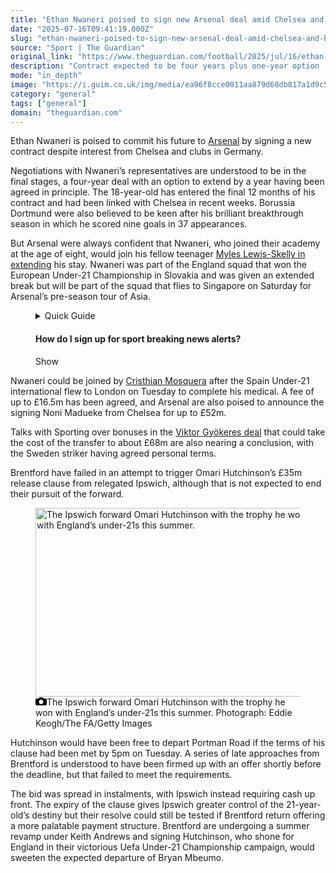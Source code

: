```yaml
---
title: "Ethan Nwaneri poised to sign new Arsenal deal amid Chelsea and Bundesliga interest"
date: "2025-07-16T09:41:19.000Z"
slug: "ethan-nwaneri-poised-to-sign-new-arsenal-deal-amid-chelsea-and-bundesliga-interest"
source: "Sport | The Guardian"
original_link: "https://www.theguardian.com/football/2025/jul/16/ethan-nwaneri-new-arsenal-contract-chelsea-bundesliga"
description: "Contract expected to be four years plus one-year option  Brentford fail with move for Ipswich’s Omari Hutchinson  Ethan Nwaneri is poised to commit his future to Arsenal by signing a new contract despite interest from Chelsea and clubs in Germany. Negotiations with Nwaneri’s representatives are understood to be in the final stages, a four-year deal with an option to extend by a year having been agreed in principle. The 18-year-old has entered the final 12 months of his contract and had been linked with Chelsea in recent weeks. Borussia Dortmund were also believed to be keen after his brilliant breakthrough season in which he scored nine goals in 37 appearances.  Continue reading..."
mode: "in_depth"
image: "https://i.guim.co.uk/img/media/ea96f8cce0011aa879d68db817a1d9c5971de909/0_27_4000_3200/master/4000.jpg?width=1200&height=630&quality=85&auto=format&fit=crop&overlay-align=bottom%2Cleft&overlay-width=100p&overlay-base64=L2ltZy9zdGF0aWMvb3ZlcmxheXMvdGctZGVmYXVsdC5wbmc&enable=upscale&s=a4d07b3a0481edf50de1138c21eb4f51"
category: "general"
tags: ["general"]
domain: "theguardian.com"
---
```

<div id="readability-page-1" class="page"><div id="maincontent"><p>Ethan Nwaneri is poised to commit his future to <a href="https://www.theguardian.com/football/arsenal" data-link-name="in body link" data-component="auto-linked-tag">Arsenal</a> by signing a new contract despite interest from Chelsea and clubs in Germany.</p><p>Negotiations with Nwaneri’s representatives are understood to be in the final stages, a four-year deal with an option to extend by a year having been agreed in principle. The 18-year-old has entered the final 12 months of his contract and had been linked with Chelsea in recent weeks. Borussia Dortmund were also believed to be keen after his brilliant breakthrough season in which he scored nine goals in 37 appearances.</p><p>But Arsenal were always confident that Nwaneri, who joined their academy at the age of eight, would join his fellow teenager <a href="https://www.theguardian.com/football/2025/jun/26/myles-lewis-skelly-signs-new-arsenal-contract-five-years" data-link-name="in body link">Myles Lewis-Skelly in extending</a> his stay. Nwaneri was part of the England squad that won the European Under-21 Championship in Slovakia and was given an extended break but will be part of the squad that flies to Singapore on Saturday for Arsenal’s pre-season tour of Asia.</p><figure id="af976be5-7044-4c1a-907b-4c99953f3c86" data-spacefinder-role="inline" data-spacefinder-type="model.dotcomrendering.pageElements.GuideAtomBlockElement"><gu-island name="GuideAtomWrapper" priority="feature" deferuntil="visible" props="{&quot;id&quot;:&quot;eab35d41-dbe9-4aec-9209-ae22c3b80688&quot;,&quot;title&quot;:&quot;How do I sign up for sport breaking news alerts?&quot;,&quot;html&quot;:&quot;<ul><li>Download the Guardian app from the iOS App Store on iPhone or the Google Play store on Android by searching for 'The Guardian'.</li><li>If you already have the Guardian app, make sure you’re on the most recent version.</li><li>In the Guardian app, tap the Menu button at the bottom right, then go to Settings (the gear icon), then Notifications.</li><li>Turn on sport notifications.</li></ul>&quot;,&quot;credit&quot;:&quot;&quot;}"><div data-atom-id="eab35d41-dbe9-4aec-9209-ae22c3b80688" data-atom-type="guide"><details data-atom-id="eab35d41-dbe9-4aec-9209-ae22c3b80688" data-snippet-type="guide"><summary><span>Quick Guide</span><h4>How do I sign up for sport breaking news alerts?</h4><span><span><span></span>Show</span></span></summary><div><ul><li>Download the Guardian app from the iOS App Store on iPhone or the Google Play store on Android by searching for 'The Guardian'.</li><li>If you already have the Guardian app, make sure you’re on the most recent version.</li><li>In the Guardian app, tap the Menu button at the bottom right, then go to Settings (the gear icon), then Notifications.</li><li>Turn on sport notifications.</li></ul></div></details></div></gu-island></figure><p>Nwaneri could be joined by <a href="https://www.theguardian.com/football/2025/jul/14/transfer-latest-arsenal-agree-cristhian-mosquera-deal-valencia-wolves-jhon-arias-fluminense" data-link-name="in body link">Cristhian Mosquera</a> after the Spain Under-21 international flew to London on Tuesday to complete his medical. A fee of up to £16.5m has been agreed, and Arsenal are also poised to announce the signing Noni Madueke from Chelsea for up to £52m.</p><p>Talks with Sporting over bonuses in the <a href="https://www.theguardian.com/football/2025/jul/13/arsenal-agree-635m-viktor-gyokeres-deal-with-sporting-with-add-ons-still-being-discussed" data-link-name="in body link">Viktor Gyökeres deal</a> that could take the cost of the transfer to about £68m are also nearing a conclusion, with the Sweden striker having agreed personal terms.</p><p>Brentford have failed in an attempt to trigger Omari Hutchinson’s £35m release clause from relegated Ipswich, although that is not expected to end their pursuit of the forward.</p><figure id="c555ac03-df33-40d9-a06f-ab4b8982384d" data-spacefinder-role="inline" data-spacefinder-type="model.dotcomrendering.pageElements.ImageBlockElement"><div id="img-2"><picture><source srcset="https://i.guim.co.uk/img/media/d3d374c07e588c6fb80b07036e14fd70a4a06f10/0_0_5883_4000/master/5883.jpg?width=620&amp;dpr=2&amp;s=none&amp;crop=none" media="(min-width: 660px) and (-webkit-min-device-pixel-ratio: 1.25), (min-width: 660px) and (min-resolution: 120dpi)"><source srcset="https://i.guim.co.uk/img/media/d3d374c07e588c6fb80b07036e14fd70a4a06f10/0_0_5883_4000/master/5883.jpg?width=620&amp;dpr=1&amp;s=none&amp;crop=none" media="(min-width: 660px)"><source srcset="https://i.guim.co.uk/img/media/d3d374c07e588c6fb80b07036e14fd70a4a06f10/0_0_5883_4000/master/5883.jpg?width=605&amp;dpr=2&amp;s=none&amp;crop=none" media="(min-width: 480px) and (-webkit-min-device-pixel-ratio: 1.25), (min-width: 480px) and (min-resolution: 120dpi)"><source srcset="https://i.guim.co.uk/img/media/d3d374c07e588c6fb80b07036e14fd70a4a06f10/0_0_5883_4000/master/5883.jpg?width=605&amp;dpr=1&amp;s=none&amp;crop=none" media="(min-width: 480px)"><source srcset="https://i.guim.co.uk/img/media/d3d374c07e588c6fb80b07036e14fd70a4a06f10/0_0_5883_4000/master/5883.jpg?width=445&amp;dpr=2&amp;s=none&amp;crop=none" media="(min-width: 320px) and (-webkit-min-device-pixel-ratio: 1.25), (min-width: 320px) and (min-resolution: 120dpi)"><source srcset="https://i.guim.co.uk/img/media/d3d374c07e588c6fb80b07036e14fd70a4a06f10/0_0_5883_4000/master/5883.jpg?width=445&amp;dpr=1&amp;s=none&amp;crop=none" media="(min-width: 320px)"><img alt="The Ipswich forward Omari Hutchinson with the trophy he won with England’s under-21s this summer." src="https://i.guim.co.uk/img/media/d3d374c07e588c6fb80b07036e14fd70a4a06f10/0_0_5883_4000/master/5883.jpg?width=445&amp;dpr=1&amp;s=none&amp;crop=none" width="445" height="302.5667176610573" loading="lazy"></picture></div><figcaption data-spacefinder-role="inline"><span><svg width="18" height="13" viewBox="0 0 18 13"><path d="M18 3.5v8l-1.5 1.5h-15l-1.5-1.5v-8l1.5-1.5h3.5l2-2h4l2 2h3.5l1.5 1.5zm-9 7.5c1.9 0 3.5-1.6 3.5-3.5s-1.6-3.5-3.5-3.5-3.5 1.6-3.5 3.5 1.6 3.5 3.5 3.5z"></path></svg></span><span>The Ipswich forward Omari Hutchinson with the trophy he won with England’s under-21s this summer. </span> Photograph: Eddie Keogh/The FA/Getty Images</figcaption></figure><p>Hutchinson would have been free to depart Portman Road if the terms of his clause had been met by 5pm on Tuesday. A series of late approaches from Brentford is understood to have been firmed up with an offer shortly before the deadline, but that failed to meet the requirements.</p><p>The bid was spread in instalments, with Ipswich instead requiring cash up front. The expiry of the clause gives Ipswich greater control of the 21-year-old’s destiny but their resolve could still be tested if Brentford return offering a more palatable payment structure. Brentford are undergoing a summer revamp under Keith Andrews and signing Hutchinson, who shone for England in their victorious Uefa Under-21 Championship campaign, would sweeten the expected departure of Bryan Mbeumo.</p></div></div>